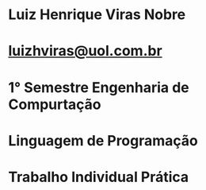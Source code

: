 # Luiz Henrique Viras Nobre
# luizhviras@uol.com.br
# 1° Semestre Engenharia de Compurtação
# Linguagem de Programação
# Trabalho Individual Prática
